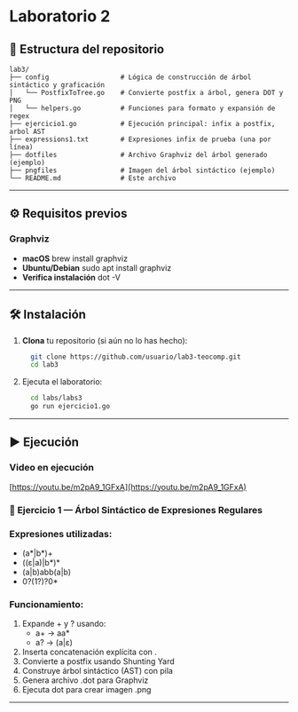 # Laboratorio 2

## 📁 Estructura del repositorio

```
lab3/
├── config                  # Lógica de construcción de árbol sintáctico y graficación
│   └── PostfixToTree.go    # Convierte postfix a árbol, genera DOT y PNG
│   └── helpers.go          # Funciones para formato y expansión de regex
├── ejercicio1.go           # Ejecución principal: infix a postfix, arbol AST
├── expressions1.txt        # Expresiones infix de prueba (una por línea)
├── dotfiles                # Archivo Graphviz del árbol generado (ejemplo)
├── pngfiles                # Imagen del árbol sintáctico (ejemplo)
└── README.md               # Este archivo
```

---

## ⚙️ Requisitos previos

### Graphviz

- **macOS**
  brew install graphviz
- **Ubuntu/Debian**
  sudo apt install graphviz
- **Verifica instalación**
  dot -V

---

## 🛠️ Instalación

1. **Clona** tu repositorio (si aún no lo has hecho):
   ```bash
     git clone https://github.com/usuario/lab3-teocomp.git
     cd lab3
   ```
2. Ejecuta el laboratorio:
   ```bash
     cd labs/labs3
     go run ejercicio1.go
   ```

---

## ▶️ Ejecución

### Video en ejecución

[https://youtu.be/m2pA9_1GFxA](https://youtu.be/m2pA9_1GFxA)

### 🔹 Ejercicio 1 — Árbol Sintáctico de Expresiones Regulares

### Expresiones utilizadas:

- (a*|b*)+
- ((ε|a)|b*)*
- (a|b)abb(a|b)
- 0?(1?)?0\*

### Funcionamiento:

1. Expande + y ? usando:
   - a+ → aa\*
   - a? → (a|ε)
2. Inserta concatenación explícita con .
3. Convierte a postfix usando Shunting Yard
4. Construye árbol sintáctico (AST) con pila
5. Genera archivo .dot para Graphviz
6. Ejecuta dot para crear imagen .png

---
